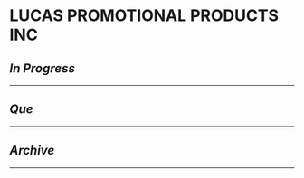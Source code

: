 # LUCAS PROMOTIONAL PRODUCTS INC

## *In Progress*

--------------------

## *Que*

-----------------------------------
## *Archive*

-----------------------------------
